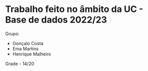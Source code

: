 # Trabalho feito no âmbito da UC - Base de dados 2022/23

Grupo:

- Gonçalo Costa
- Ema Martins
- Henrique Malheiro

Grade - 14/20
